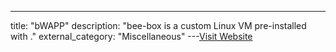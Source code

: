 ---
title: "bWAPP"
description: "bee-box is a custom Linux VM pre-installed with ."
external_category: "Miscellaneous"
---[Visit Website](http://sourceforge.net/projects/bwapp/files/bee-box/)

